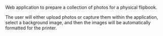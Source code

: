 Web application to prepare a collection of photos for a physical flipbook.

The user will either upload photos or capture them within the application, select a background image, and then the images will be automatically formatted for the printer.

